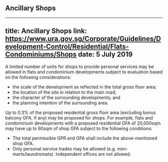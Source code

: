 
## Ancillary Shops
---
title: Ancillary Shops
link: https://www.ura.gov.sg/Corporate/Guidelines/Development-Control/Residential/Flats-Condominiums/Shops
date: 5 July 2019
---

A limited number of units for shops to provide personal services may be allowed in flats and condominium developments subject to evaluation based on the following considerations:

- the scale of the development as reflected in the total gross floor area;
- the location of the site in relation to the main road;
- the character of the surrounding developments; and
- the planning intention of the surrounding area.

Up to 0.3% of the proposed residential gross floor area (excluding bonus balcony GFA, if any) may be proposed for shops. For example, flats and condominium developments with a proposed residential GFA of 20,000sqm may have up to 60sqm of shop GFA subject to the following conditions:

- The total permissible GPR and GFA shall include the above-mentioned shop GFA.
- Only personal service trades may be allowed (e.g. mini-marts/laundromats). Independent offices are not allowed.
